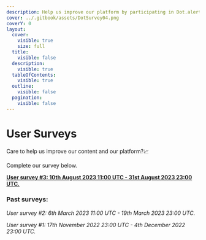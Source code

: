 ```yaml
---
description: Help us improve our platform by participating in Dot.alert() surveys.
cover: ../.gitbook/assets/DotSurvey04.png
coverY: 0
layout:
  cover:
    visible: true
    size: full
  title:
    visible: false
  description:
    visible: true
  tableOfContents:
    visible: true
  outline:
    visible: false
  pagination:
    visible: false
---
```


# User Surveys

Care to help us improve our content and our platform?📈

Complete our survey below.

[**User survey #3: 10th August 2023 11:00 UTC - 31st August 2023 23:00 UTC.**](https://docs.google.com/forms/d/e/1FAIpQLSfCeqHK50p1OnTShKXoqu\_T46wWqXzPknJM3tHCSFTQbp2RFw/viewform)



### **Past surveys:**

_User survey #2: 6th March 2023 11:00 UTC -  19th March 2023 23:00 UTC._

_User survey #1: 17th November 2022 23:00 UTC -  4th December 2022 23:00 UTC._

